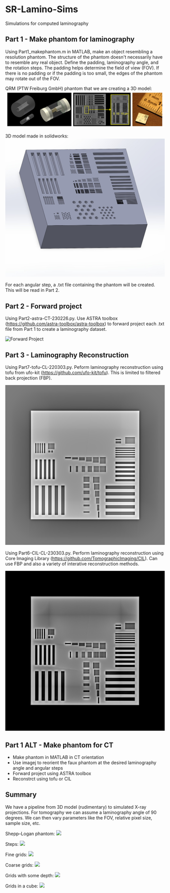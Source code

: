 # SR-Lamino-Sims
Simulations for computed laminography

## Part 1 - Make phantom for laminography
Using Part1_makephantom.m in MATLAB, make an object resembling a resolution phantom. The structure of the phantom doesn't necessarily have to resemble any real object. Define the padding, laminography angle, and the rotation steps. The padding helps determine the field of view (FOV). If there is no padding or if the padding is too small, the edges of the phantom may rotate out of the FOV. 

QRM (PTW Freiburg GmbH) phantom that we are creating a 3D model: <br />
![](https://github.com/xfding57/SR-Lamino-Sims/blob/main/media/laminosims_phantom.jpg)

3D model made in solidworks: <br />
![](https://github.com/xfding57/SR-Lamino-Sims/blob/main/media/laminosims_phantomsolidworks.jpg)

For each angular step, a .txt file containing the phantom will be created. This will be read in Part 2.

## Part 2 - Forward project
Using Part2-astra-CT-230226.py. Use ASTRA toolbox (https://github.com/astra-toolbox/astra-toolbox) to forward project each .txt file from Part 1 to create a laminography dataset.

![Forward Project](https://github.com/xfding57/SR-Lamino-Sims/blob/main/media/n_grid-500-CL-736x622.gif)


## Part 3 - Laminography Reconstruction
Using Part7-tofu-CL-220303.py. Peform laminography reconstruction using tofu from ufo-kit (https://github.com/ufo-kit/tofu). This is limited to filtered back projection (FBP).

![tofu reconstruction result](https://github.com/xfding57/SR-Lamino-Sims/blob/main/media/sli-000-0289.png)

Using Part6-CIL-CL-230303.py. Perform laminography reconstruction using Core Imaging Library (https://github.com/TomographicImaging/CIL). Can use FBP and also a variety of interative reconstruction methods.

![CIL reconstruction result](https://github.com/xfding57/SR-Lamino-Sims/blob/main/media/test-0014-runs-200-it-200-alpha-2.png)


## Part 1 ALT - Make phantom for CT 
- Make phantom in MATLAB in CT orientation
- Use imagej to reorient the faux phantom at the desired laminography angle and angular steps
- Forward project using ASTRA toolbox
- Reconstrct using tofu or CIL


## Summary
We have a pipeline from 3D model (rudimentary) to simulated X-ray projections. For tomography we can assume a laminography angle of 90 degrees. We can then vary parameters like the FOV, relative pixel size, sample size, etc.

Shepp–Logan phantom:
![](https://github.com/xfding57/SR-Lamino-Sims/blob/main/media/laminosims_shepploganphantom.gif)

Steps:
![](https://github.com/xfding57/SR-Lamino-Sims/blob/main/media/laminosims_steppahntom.gif)

Fine grids:
![](https://github.com/xfding57/SR-Lamino-Sims/blob/main/media/laminosims_gridwidth-0020-proj-rec.gif)

Coarse grids:
![](https://github.com/xfding57/SR-Lamino-Sims/blob/main/media/laminosims_gridwidth-0050-proj-rec.gif)

Grids with some depth:
![](https://github.com/xfding57/SR-Lamino-Sims/blob/main/media/laminosims_nzgrid-0100-proj-rec.gif)

Grids in a cube:
![](https://github.com/xfding57/SR-Lamino-Sims/blob/main/media/laminosims_nzgrid-0300-proj-rec.gif)